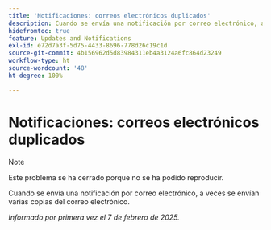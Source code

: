 ```yaml
---
title: 'Notificaciones: correos electrónicos duplicados'
description: Cuando se envía una notificación por correo electrónico, a veces se envían varias copias del correo electrónico.
hidefromtoc: true
feature: Updates and Notifications
exl-id: e72d7a3f-5d75-4433-8696-778d26c19c1d
source-git-commit: 4b156962d5d83984311eb4a3124a6fc864d23249
workflow-type: ht
source-wordcount: '48'
ht-degree: 100%

---
```


# Notificaciones: correos electrónicos duplicados

>[!NOTE]
>
>Este problema se ha cerrado porque no se ha podido reproducir.

Cuando se envía una notificación por correo electrónico, a veces se envían varias copias del correo electrónico.

_Informado por primera vez el 7 de febrero de 2025._
